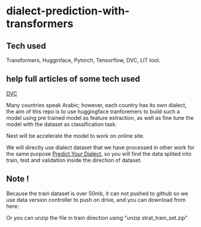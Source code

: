 # dialect-prediction-with-transformers

## Tech used

Transformers, Hugginface, Pytorch, Tensorflow, DVC, LIT tool.

## help full articles of some tech used


[DVC](https://stribny.name/blog/2020/10/versioning-large-files-in-git-with-dvc/)


Many countries speak Arabic; however, each country has its own dialect, the aim of this repo is to use huggingface tranforemers to build such a model using pre trained model as feature extraction, as well as fine tune the model with the dataset as classification task.

Next will be accelerate the model to work on online site.

We will directly use dialect dataset that we have processed in other work for the same purpose [Predict Your Dialect](https://github.com/Abdelrahmanrezk/AIM_ML_Task), so you will find the data splited into train, test and validation inside the direction of dataset.

## Note !

Because the train dataset is over 50mb, it can not pushed to github so we use data version controller to push on drive, and you can download from here:

Or you can unzip the file in train direction using "unzip strat_train_set.zip"
















